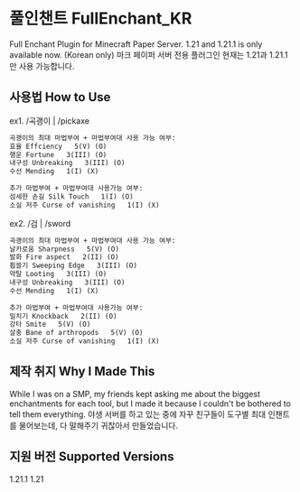 # 풀인챈트 FullEnchant_KR
Full Enchant Plugin for Minecraft Paper Server. 1.21 and 1.21.1 is only available now. (Korean only)
마크 페이퍼 서버 전용 플러그인
현재는 1.21과 1.21.1만 사용 가능합니다.

## 사용법 How to Use
ex1. /곡괭이 | /pickaxe
```txt
곡괭이의 최대 마법부여 + 마법부여대 사용 가능 여부:
효율 Effciency   5(V) (O)
행운 Fortune   3(III) (O)
내구성 Unbreaking   3(III) (O)
수선 Mending   1(I) (X)
        
추가 마법부여 + 마법부여대 사용가능 여부:
섬세한 손길 Silk Touch   1(I) (O)
소실 저주 Curse of vanishing   1(I) (X)
```
ex2. /검 | /sword
```txt
곡괭이의 최대 마법부여 + 마법부여대 사용 가능 여부:
날카로움 Sharpness   5(V) (O)
발화 Fire aspect   2(II) (O)
휩쓸기 Sweeping Edge   3(III) (O)
약탈 Looting   3(III) (O)
내구성 Unbreaking   3(III) (O)
수선 Mending   1(I) (X)
        
추가 마법부여 + 마법부여대 사용가능 여부:
밀치기 Knockback   2(II) (O)
강타 Smite   5(V) (O)
살충 Bane of arthropods   5(V) (O)
소실 저주 Curse of vanishing   1(I) (X)
```

## 제작 취지 Why I Made This
While I was on a SMP, my friends kept asking me about the biggest enchantments for each tool, but I made it because I couldn't be bothered to tell them everything.
야생 서버를 하고 있는 중에 자꾸 친구들이 도구별 최대 인챈트를 물어보는데, 다 말해주기 귀찮아서 만들었습니다.

## 지원 버전 Supported Versions
1.21.1
1.21
